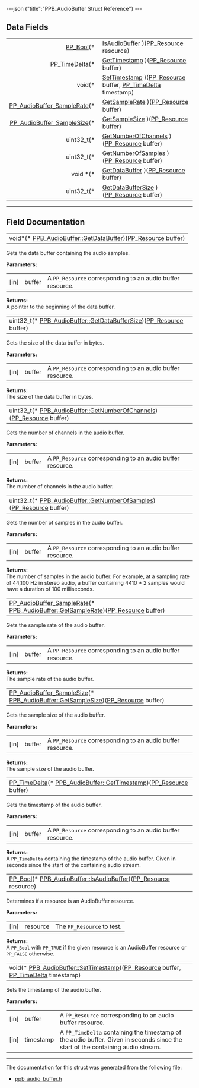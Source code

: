 ---json {"title":"PPB_AudioBuffer Struct Reference"} ---

## Data Fields

<table><tbody><tr class="odd"><td style="text-align: right;"><a href="/docs/native-client/pepper_beta/c/group___enums#ga4f272d99be14aacafe08dfd4ef830918" class="el">PP_Bool</a>(* </td><td><a href="/docs/native-client/pepper_beta/c/struct_p_p_b___audio_buffer__0__1#a0d62d7fb07cae07004bbc6fbe1f14dcd" class="el">IsAudioBuffer</a> )(<a href="/docs/native-client/pepper_beta/c/group___typedefs#gafdc3895ee80f4750d0d95ae1b677e9b7" class="el">PP_Resource</a> resource)</td></tr><tr class="even"><td style="text-align: right;"><a href="/docs/native-client/pepper_beta/c/group___typedefs#ga3962a5355895925a757f613567e422fa" class="el">PP_TimeDelta</a>(* </td><td><a href="/docs/native-client/pepper_beta/c/struct_p_p_b___audio_buffer__0__1#a1072f128761e1869ca8bd8e31fc18b51" class="el">GetTimestamp</a> )(<a href="/docs/native-client/pepper_beta/c/group___typedefs#gafdc3895ee80f4750d0d95ae1b677e9b7" class="el">PP_Resource</a> buffer)</td></tr><tr class="odd"><td style="text-align: right;">void(* </td><td><a href="/docs/native-client/pepper_beta/c/struct_p_p_b___audio_buffer__0__1#a03113971cf40f80274d4475e335fbea3" class="el">SetTimestamp</a> )(<a href="/docs/native-client/pepper_beta/c/group___typedefs#gafdc3895ee80f4750d0d95ae1b677e9b7" class="el">PP_Resource</a> buffer, <a href="/docs/native-client/pepper_beta/c/group___typedefs#ga3962a5355895925a757f613567e422fa" class="el">PP_TimeDelta</a> timestamp)</td></tr><tr class="even"><td style="text-align: right;"><a href="/docs/native-client/pepper_beta/c/group___enums#ga78757d4be14d14d17708071a9466afbd" class="el">PP_AudioBuffer_SampleRate</a>(* </td><td><a href="/docs/native-client/pepper_beta/c/struct_p_p_b___audio_buffer__0__1#a69f6c324fcc347f24f064f38a19d2465" class="el">GetSampleRate</a> )(<a href="/docs/native-client/pepper_beta/c/group___typedefs#gafdc3895ee80f4750d0d95ae1b677e9b7" class="el">PP_Resource</a> buffer)</td></tr><tr class="odd"><td style="text-align: right;"><a href="/docs/native-client/pepper_beta/c/group___enums#ga2ba5c3a8eed23fa49a73b218b1bce044" class="el">PP_AudioBuffer_SampleSize</a>(* </td><td><a href="/docs/native-client/pepper_beta/c/struct_p_p_b___audio_buffer__0__1#a71f0374949280835b5db4503c4ef8e15" class="el">GetSampleSize</a> )(<a href="/docs/native-client/pepper_beta/c/group___typedefs#gafdc3895ee80f4750d0d95ae1b677e9b7" class="el">PP_Resource</a> buffer)</td></tr><tr class="even"><td style="text-align: right;">uint32_t(* </td><td><a href="/docs/native-client/pepper_beta/c/struct_p_p_b___audio_buffer__0__1#a6dd92974e5543ade219fff80b8bb1a38" class="el">GetNumberOfChannels</a> )(<a href="/docs/native-client/pepper_beta/c/group___typedefs#gafdc3895ee80f4750d0d95ae1b677e9b7" class="el">PP_Resource</a> buffer)</td></tr><tr class="odd"><td style="text-align: right;">uint32_t(* </td><td><a href="/docs/native-client/pepper_beta/c/struct_p_p_b___audio_buffer__0__1#abba9e5c66fb8fb01771002b9667ec80f" class="el">GetNumberOfSamples</a> )(<a href="/docs/native-client/pepper_beta/c/group___typedefs#gafdc3895ee80f4750d0d95ae1b677e9b7" class="el">PP_Resource</a> buffer)</td></tr><tr class="even"><td style="text-align: right;">void *(* </td><td><a href="/docs/native-client/pepper_beta/c/struct_p_p_b___audio_buffer__0__1#a6c2b7a87ea483ee31950efef6de57201" class="el">GetDataBuffer</a> )(<a href="/docs/native-client/pepper_beta/c/group___typedefs#gafdc3895ee80f4750d0d95ae1b677e9b7" class="el">PP_Resource</a> buffer)</td></tr><tr class="odd"><td style="text-align: right;">uint32_t(* </td><td><a href="/docs/native-client/pepper_beta/c/struct_p_p_b___audio_buffer__0__1#aad58d200bfdd1e1ed1e1cb6884a10570" class="el">GetDataBufferSize</a> )(<a href="/docs/native-client/pepper_beta/c/group___typedefs#gafdc3895ee80f4750d0d95ae1b677e9b7" class="el">PP_Resource</a> buffer)</td></tr></tbody></table>

---

## Field Documentation

<span id="a6c2b7a87ea483ee31950efef6de57201" class="anchor" style="margin: 0;"></span>

<table><tbody><tr class="odd"><td>void*(* <a href="/docs/native-client/pepper_beta/c/struct_p_p_b___audio_buffer__0__1#a6c2b7a87ea483ee31950efef6de57201" class="el">PPB_AudioBuffer::GetDataBuffer</a>)(<a href="/docs/native-client/pepper_beta/c/group___typedefs#gafdc3895ee80f4750d0d95ae1b677e9b7" class="el">PP_Resource</a> buffer)</td></tr></tbody></table>

Gets the data buffer containing the audio samples.

**Parameters:**

<table><tbody><tr class="odd"><td>[in]</td><td>buffer</td><td>A <code>PP_Resource</code> corresponding to an audio buffer resource.</td></tr></tbody></table>

<!-- -->

**Returns:**  
A pointer to the beginning of the data buffer.

<span id="aad58d200bfdd1e1ed1e1cb6884a10570" class="anchor" style="margin: 0;"></span>

<table><tbody><tr class="odd"><td>uint32_t(* <a href="/docs/native-client/pepper_beta/c/struct_p_p_b___audio_buffer__0__1#aad58d200bfdd1e1ed1e1cb6884a10570" class="el">PPB_AudioBuffer::GetDataBufferSize</a>)(<a href="/docs/native-client/pepper_beta/c/group___typedefs#gafdc3895ee80f4750d0d95ae1b677e9b7" class="el">PP_Resource</a> buffer)</td></tr></tbody></table>

Gets the size of the data buffer in bytes.

**Parameters:**

<table><tbody><tr class="odd"><td>[in]</td><td>buffer</td><td>A <code>PP_Resource</code> corresponding to an audio buffer resource.</td></tr></tbody></table>

<!-- -->

**Returns:**  
The size of the data buffer in bytes.

<span id="a6dd92974e5543ade219fff80b8bb1a38" class="anchor" style="margin: 0;"></span>

<table><tbody><tr class="odd"><td>uint32_t(* <a href="/docs/native-client/pepper_beta/c/struct_p_p_b___audio_buffer__0__1#a6dd92974e5543ade219fff80b8bb1a38" class="el">PPB_AudioBuffer::GetNumberOfChannels</a>)(<a href="/docs/native-client/pepper_beta/c/group___typedefs#gafdc3895ee80f4750d0d95ae1b677e9b7" class="el">PP_Resource</a> buffer)</td></tr></tbody></table>

Gets the number of channels in the audio buffer.

**Parameters:**

<table><tbody><tr class="odd"><td>[in]</td><td>buffer</td><td>A <code>PP_Resource</code> corresponding to an audio buffer resource.</td></tr></tbody></table>

<!-- -->

**Returns:**  
The number of channels in the audio buffer.

<span id="abba9e5c66fb8fb01771002b9667ec80f" class="anchor" style="margin: 0;"></span>

<table><tbody><tr class="odd"><td>uint32_t(* <a href="/docs/native-client/pepper_beta/c/struct_p_p_b___audio_buffer__0__1#abba9e5c66fb8fb01771002b9667ec80f" class="el">PPB_AudioBuffer::GetNumberOfSamples</a>)(<a href="/docs/native-client/pepper_beta/c/group___typedefs#gafdc3895ee80f4750d0d95ae1b677e9b7" class="el">PP_Resource</a> buffer)</td></tr></tbody></table>

Gets the number of samples in the audio buffer.

**Parameters:**

<table><tbody><tr class="odd"><td>[in]</td><td>buffer</td><td>A <code>PP_Resource</code> corresponding to an audio buffer resource.</td></tr></tbody></table>

<!-- -->

**Returns:**  
The number of samples in the audio buffer. For example, at a sampling rate of 44,100 Hz in stereo audio, a buffer containing 4410 \* 2 samples would have a duration of 100 milliseconds.

<span id="a69f6c324fcc347f24f064f38a19d2465" class="anchor" style="margin: 0;"></span>

<table><tbody><tr class="odd"><td><a href="/docs/native-client/pepper_beta/c/group___enums#ga78757d4be14d14d17708071a9466afbd" class="el">PP_AudioBuffer_SampleRate</a>(* <a href="/docs/native-client/pepper_beta/c/struct_p_p_b___audio_buffer__0__1#a69f6c324fcc347f24f064f38a19d2465" class="el">PPB_AudioBuffer::GetSampleRate</a>)(<a href="/docs/native-client/pepper_beta/c/group___typedefs#gafdc3895ee80f4750d0d95ae1b677e9b7" class="el">PP_Resource</a> buffer)</td></tr></tbody></table>

Gets the sample rate of the audio buffer.

**Parameters:**

<table><tbody><tr class="odd"><td>[in]</td><td>buffer</td><td>A <code>PP_Resource</code> corresponding to an audio buffer resource.</td></tr></tbody></table>

<!-- -->

**Returns:**  
The sample rate of the audio buffer.

<span id="a71f0374949280835b5db4503c4ef8e15" class="anchor" style="margin: 0;"></span>

<table><tbody><tr class="odd"><td><a href="/docs/native-client/pepper_beta/c/group___enums#ga2ba5c3a8eed23fa49a73b218b1bce044" class="el">PP_AudioBuffer_SampleSize</a>(* <a href="/docs/native-client/pepper_beta/c/struct_p_p_b___audio_buffer__0__1#a71f0374949280835b5db4503c4ef8e15" class="el">PPB_AudioBuffer::GetSampleSize</a>)(<a href="/docs/native-client/pepper_beta/c/group___typedefs#gafdc3895ee80f4750d0d95ae1b677e9b7" class="el">PP_Resource</a> buffer)</td></tr></tbody></table>

Gets the sample size of the audio buffer.

**Parameters:**

<table><tbody><tr class="odd"><td>[in]</td><td>buffer</td><td>A <code>PP_Resource</code> corresponding to an audio buffer resource.</td></tr></tbody></table>

<!-- -->

**Returns:**  
The sample size of the audio buffer.

<span id="a1072f128761e1869ca8bd8e31fc18b51" class="anchor" style="margin: 0;"></span>

<table><tbody><tr class="odd"><td><a href="/docs/native-client/pepper_beta/c/group___typedefs#ga3962a5355895925a757f613567e422fa" class="el">PP_TimeDelta</a>(* <a href="/docs/native-client/pepper_beta/c/struct_p_p_b___audio_buffer__0__1#a1072f128761e1869ca8bd8e31fc18b51" class="el">PPB_AudioBuffer::GetTimestamp</a>)(<a href="/docs/native-client/pepper_beta/c/group___typedefs#gafdc3895ee80f4750d0d95ae1b677e9b7" class="el">PP_Resource</a> buffer)</td></tr></tbody></table>

Gets the timestamp of the audio buffer.

**Parameters:**

<table><tbody><tr class="odd"><td>[in]</td><td>buffer</td><td>A <code>PP_Resource</code> corresponding to an audio buffer resource.</td></tr></tbody></table>

<!-- -->

**Returns:**  
A `PP_TimeDelta` containing the timestamp of the audio buffer. Given in seconds since the start of the containing audio stream.

<span id="a0d62d7fb07cae07004bbc6fbe1f14dcd" class="anchor" style="margin: 0;"></span>

<table><tbody><tr class="odd"><td><a href="/docs/native-client/pepper_beta/c/group___enums#ga4f272d99be14aacafe08dfd4ef830918" class="el">PP_Bool</a>(* <a href="/docs/native-client/pepper_beta/c/struct_p_p_b___audio_buffer__0__1#a0d62d7fb07cae07004bbc6fbe1f14dcd" class="el">PPB_AudioBuffer::IsAudioBuffer</a>)(<a href="/docs/native-client/pepper_beta/c/group___typedefs#gafdc3895ee80f4750d0d95ae1b677e9b7" class="el">PP_Resource</a> resource)</td></tr></tbody></table>

Determines if a resource is an AudioBuffer resource.

**Parameters:**

<table><tbody><tr class="odd"><td>[in]</td><td>resource</td><td>The <code>PP_Resource</code> to test.</td></tr></tbody></table>

<!-- -->

**Returns:**  
A `PP_Bool` with `PP_TRUE` if the given resource is an AudioBuffer resource or `PP_FALSE` otherwise.

<span id="a03113971cf40f80274d4475e335fbea3" class="anchor" style="margin: 0;"></span>

<table><tbody><tr class="odd"><td>void(* <a href="/docs/native-client/pepper_beta/c/struct_p_p_b___audio_buffer__0__1#a03113971cf40f80274d4475e335fbea3" class="el">PPB_AudioBuffer::SetTimestamp</a>)(<a href="/docs/native-client/pepper_beta/c/group___typedefs#gafdc3895ee80f4750d0d95ae1b677e9b7" class="el">PP_Resource</a> buffer, <a href="/docs/native-client/pepper_beta/c/group___typedefs#ga3962a5355895925a757f613567e422fa" class="el">PP_TimeDelta</a> timestamp)</td></tr></tbody></table>

Sets the timestamp of the audio buffer.

**Parameters:**

<table><tbody><tr class="odd"><td>[in]</td><td>buffer</td><td>A <code>PP_Resource</code> corresponding to an audio buffer resource.</td></tr><tr class="even"><td>[in]</td><td>timestamp</td><td>A <code>PP_TimeDelta</code> containing the timestamp of the audio buffer. Given in seconds since the start of the containing audio stream.</td></tr></tbody></table>

---

The documentation for this struct was generated from the following file:

- <a href="/docs/native-client/pepper_beta/c/ppb__audio__buffer_8h/" class="el">ppb_audio_buffer.h</a>
